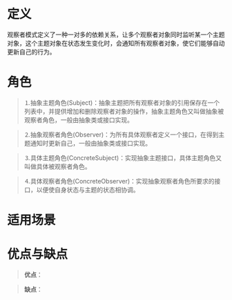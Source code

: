# 定义

观察者模式定义了一种一对多的依赖关系，让多个观察者对象同时监听某一个主题对象，这个主题对象在状态发生变化时，会通知所有观察者对象，使它们能够自动更新自己的行为。

# 角色

>⒈抽象主题角色(Subject)：抽象主题把所有观察者对象的引用保存在一个列表中，并提供增加和删除观察者对象的操作，抽象主题角色又叫做抽象被观察者角色，一般由抽象类或接口实现。

>⒉抽象观察者角色(Observer)：为所有具体观察者定义一个接口，在得到主题通知时更新自己，一般由抽象类或接口实现。

>⒊具体主题角色(ConcreteSubject)：实现抽象主题接口，具体主题角色又叫做具体被观察者角色。

>⒋具体观察者角色(ConcreteObserver)：实现抽象观察者角色所要求的接口，以便使自身状态与主题的状态相协调。

# 适用场景

# 优点与缺点

>**优点**：

>**缺点**：